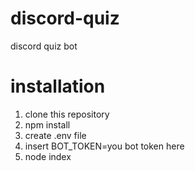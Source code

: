 # discord-quiz
discord quiz bot

# installation

1. clone this repository
2. npm install
3. create .env file
4. insert BOT_TOKEN=you bot token here
3. node index
